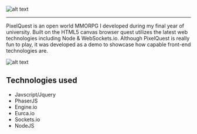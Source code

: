 ![alt text](https://raw.githubusercontent.com/xron89/PixelQuest/master/assets/sprites/ui/logo.png "PixelQuest")
***
PixelQuest is an open world MMORPG I developed during my final year of university. Built on the HTML5 canvas browser quest utilizes the latest web technologies including Node & WebSockets.io. Although PixelQuest is really fun to play, it was developed as a demo to showcase how capable front-end technologies are.

![alt text](https://raw.githubusercontent.com/xron89/PixelQuest/master/assets/world/assets/map-tiles.png "PixelQuest")

<h2>Technologies used</h2>
<ul>
<li>Javscript/Jquery</li>
<li>PhaserJS</li>
<li>Engine.io</li>
<li>Eurca.io</li>
<li>Sockets.io</li>
<li>NodeJS</li>
</ul>
